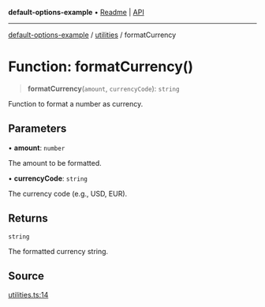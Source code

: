 **default-options-example** • [Readme](../../README.md) \| [API](../../modules.md)

***

[default-options-example](../../README.md) / [utilities](../README.md) / formatCurrency

# Function: formatCurrency()

> **formatCurrency**(`amount`, `currencyCode`): `string`

Function to format a number as currency.

## Parameters

• **amount**: `number`

The amount to be formatted.

• **currencyCode**: `string`

The currency code (e.g., USD, EUR).

## Returns

`string`

The formatted currency string.

## Source

[utilities.ts:14](https://github.com/tgreyuk/typedoc-plugin-markdown-examples/blob/4bb8c5d/examples/01-typedoc-plugin-markdown/src/utilities.ts#L14)
